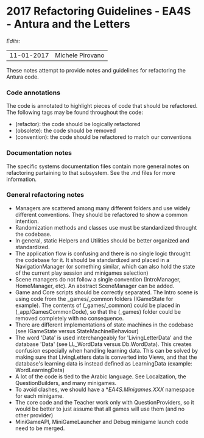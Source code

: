 2017 Refactoring Guidelines - EA4S - Antura and the Letters
=================

*Edits:*

<table>
  <tr>
    <td>11-01-2017</td>
    <td>Michele Pirovano</td>
  </tr>
</table>


These notes attempt to provide notes and guidelines for refactoring the Antura code.

### Code annotations

The code is annotated to highlight pieces of code that should be refactored.
The following tags may be found throughout the code:

  * (refactor): the code should be logically refactored 
  * (obsolete): the code should be removed
  * (convention): the code should be refactored to match our conventions

### Documentation notes

The specific systems documentation files contain more general notes on refactoring partaining to that subsystem.
See the .md files for more information.

### General refactoring notes

   * Managers are scattered among many different folders and use widely different conventions. They should be refactored to show a common intention.
   * Randomization methods and classes use must be standardized throught the codebase. 
   * In general, static Helpers and Utilities should be better organized and standardized.
   * The application flow is confusing and there is no single logic throught the codebase for it. It should be standardized and placed in a NavigationManager (or something similar, which can also hold the state of the current play session and minigames selection)
   * Scene managers do not follow a single convention (IntroManager, HomeManager, etc). An abstract SceneManager can be added.
   * Game and Core scripts should be correctly separated. The Intro scene is using code from the _games/_common folders (IGameState for example). The contents of (_games/_common) could be placed in (_app/GamesCommonCode), so that the (_games) folder could be removed completely with no consequence.
   * There are different implementations of state machines in the codebase (see IGameState versus StateMachineBehaviour)
   * The word 'Data' is used interchangeably for 'LivingLetterData' and the database 'Data' (see LL_WordData versus Db.WordData). This creates confusion especially when handling learning data. This can be solved by making sure that LivingLetters data is converted into Views, and that the database's learning data is instead defined as LearningData (example: WordLearningData)
   * A lot of the code is tied to the Arabic language. See Localzation, the QuestionBuilders, and many minigames.
   * To avoid clashes, we should have a **EA4S.Minigames.XXX* namespace for each minigame.
   * The core code and the Teacher work only with QuestionProviders, so it would be better to just assume that all games will use them (and no other provider)
   * MiniGameAPI, MiniGameLauncher and Debug minigame launch code need to be merged.